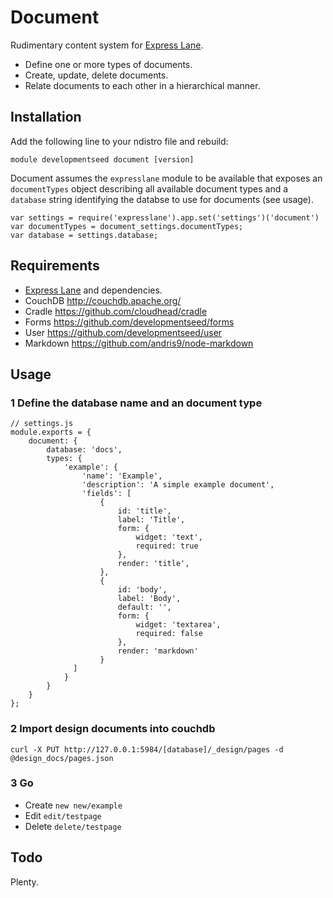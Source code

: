 
# Document

Rudimentary content system for [Express Lane](https://github.com/developmentseed/expresslane).

- Define one or more types of documents.
- Create, update, delete documents.
- Relate documents to each other in a hierarchical manner.

## Installation

Add the following line to your ndistro file and rebuild:

    module developmentseed document [version]

Document assumes the `expresslane` module to be available that exposes an
`documentTypes` object describing all available document types and a `database`
string identifying the databse to use for documents (see usage).

    var settings = require('expresslane').app.set('settings')('document')
    var documentTypes = document_settings.documentTypes;
    var database = settings.database;

## Requirements

- [Express Lane](https://github.com/developmentseed/expresslane) and dependencies.
- CouchDB http://couchdb.apache.org/
- Cradle https://github.com/cloudhead/cradle
- Forms https://github.com/developmentseed/forms
- User https://github.com/developmentseed/user
- Markdown https://github.com/andris9/node-markdown

## Usage

### 1 Define the database name and an document type

    // settings.js
    module.exports = {
        document: {
            database: 'docs',
            types: {
                'example': {
                    'name': 'Example',
                    'description': 'A simple example document',
                    'fields': [
                        {
                            id: 'title',
                            label: 'Title',
                            form: {
                                widget: 'text',
                                required: true
                            },
                            render: 'title',
                        },
                        {
                            id: 'body',
                            label: 'Body',
                            default: '',
                            form: {
                                widget: 'textarea',
                                required: false
                            },
                            render: 'markdown'
                        }
                  ]
                }
            }
        }
    };

### 2 Import design documents into couchdb

    curl -X PUT http://127.0.0.1:5984/[database]/_design/pages -d @design_docs/pages.json

### 3 Go

- Create `new new/example`
- Edit `edit/testpage`
- Delete `delete/testpage`

## Todo

Plenty.
